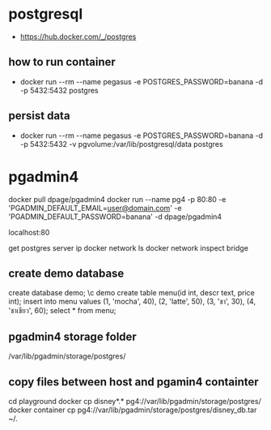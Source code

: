 # postgresql
* https://hub.docker.com/_/postgres

## how to run container
* docker run --rm --name pegasus -e POSTGRES_PASSWORD=banana -d -p 5432:5432 postgres

## persist data 
* docker run --rm --name pegasus -e POSTGRES_PASSWORD=banana -d -p 5432:5432 -v pgvolume:/var/lib/postgresql/data postgres

# pgadmin4
docker pull dpage/pgadmin4
docker run --name pg4 -p 80:80 -e 'PGADMIN_DEFAULT_EMAIL=user@domain.com' -e 'PGADMIN_DEFAULT_PASSWORD=banana' -d dpage/pgadmin4

localhost:80

get postgres server ip
docker network ls
docker network inspect bridge

## create demo database
create database demo;
\c demo
create table menu(id int, descr text, price int);
insert into menu values
    (1, 'mocha', 40),
    (2, 'latte', 50),
    (3, 'ชา', 30),
    (4, 'ชาเขียว', 60);
select * from menu;

## pgadmin4 storage folder
/var/lib/pgadmin/storage/postgres/

## copy files between host and pgamin4 containter
cd playground
docker cp disney*.* pg4://var/lib/pgadmin/storage/postgres/
docker container cp pg4://var/lib/pgadmin/storage/postgres/disney_db.tar ~/.